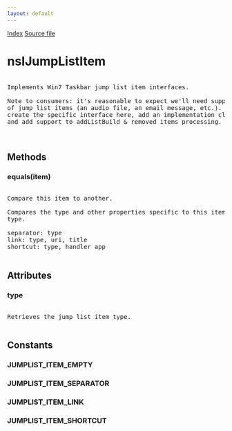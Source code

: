 ```yaml
---
layout: default
---
```

<div id='links'><a href="../index.html">Index</a>
<a href="http://dxr.mozilla.org/mozilla-central/source/widget/nsIJumpListItem.idl">Source file</a>
</div>

# nsIJumpListItem #
<pre>  
Implements Win7 Taskbar jump list item interfaces.  
  
Note to consumers: it's reasonable to expect we'll need support for other types  
of jump list items (an audio file, an email message, etc.). To add types,  
create the specific interface here, add an implementation class to WinJumpListItem,  
and add support to addListBuild & removed items processing.  
  
  
</pre>
## Methods ##

### equals(item) ###
<pre>  
Compare this item to another.  
  
Compares the type and other properties specific to this item's  
type.  
  
separator: type  
link: type, uri, title  
shortcut: type, handler app  
  
</pre>
## Attributes ##

### type ###
<pre>  
Retrieves the jump list item type.  
  
</pre>
## Constants ##

### JUMPLIST_ITEM_EMPTY ###

### JUMPLIST_ITEM_SEPARATOR ###

### JUMPLIST_ITEM_LINK ###

### JUMPLIST_ITEM_SHORTCUT ###
